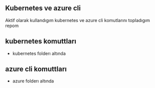 ## Kubernetes ve azure cli
Aktif olarak kullandıgım kubernetes ve azure cli komutlarını topladıgım repom


## kubernetes komuttları
* kubernetes folderı altında


## azure cli komuttları
* azure folderı altında